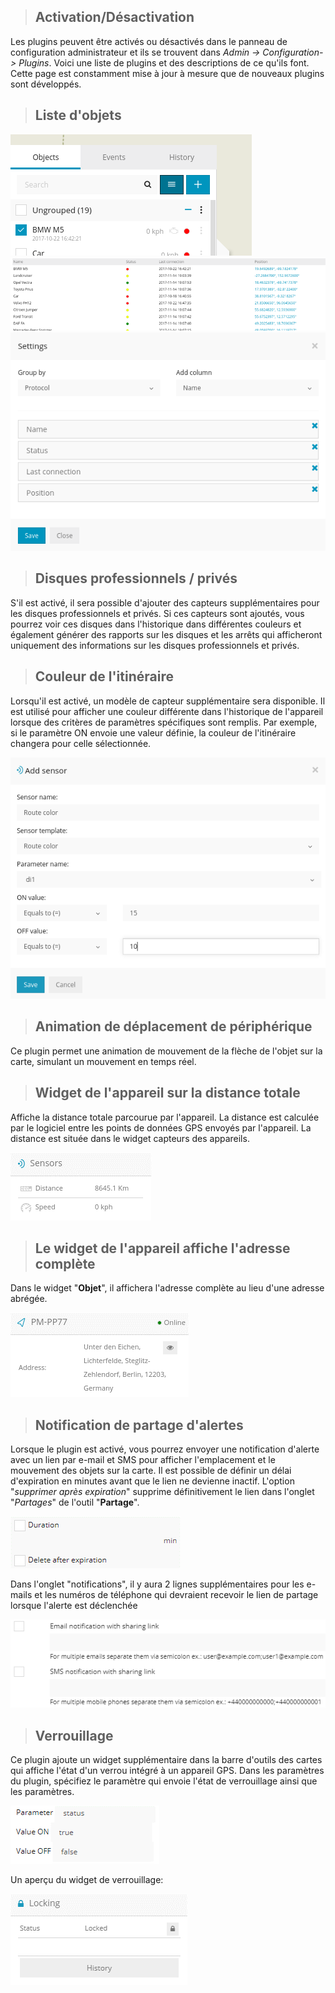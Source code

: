 >## Activation/Désactivation

Les plugins peuvent être activés ou désactivés dans le panneau de configuration administrateur et ils se trouvent dans *Admin -> Configuration-> Plugins*. Voici une liste de plugins et des descriptions de ce qu'ils font. Cette page est constamment mise à jour à mesure que de nouveaux plugins sont développés.

>## Liste d'objets

<img src="_image/listeobjet.png" alt="listeobjet" width="auto">

<img src="_image/listeobjet2.png" alt="listeobjet2" width="auto">

<img src="_image/listeobjet3.png" alt="listeobjet3" width="auto">

>## Disques professionnels / privés

S'il est activé, il sera possible d'ajouter des capteurs supplémentaires pour les disques professionnels et privés. Si ces capteurs sont ajoutés, vous pourrez voir ces disques dans l'historique dans différentes couleurs et également générer des rapports sur les disques et les arrêts qui afficheront uniquement des informations sur les disques professionnels et privés.

>## Couleur de l'itinéraire

Lorsqu'il est activé, un modèle de capteur supplémentaire sera disponible. Il est utilisé pour afficher une couleur différente dans l'historique de l'appareil lorsque des critères de paramètres spécifiques sont remplis.
Par exemple, si le paramètre ON envoie une valeur définie, la couleur de l'itinéraire changera pour celle sélectionnée.

<img src="_image/itineraireplgin.png" alt="itineraireplgin" width="auto">

>## Animation de déplacement de périphérique

Ce plugin permet une animation de mouvement de la flèche de l'objet sur la carte, simulant un mouvement en temps réel.

>## Widget de l'appareil sur la distance totale

Affiche la distance totale parcourue par l'appareil. La distance est calculée par le logiciel entre les points de données GPS envoyés par l'appareil. La distance est située dans le widget capteurs des appareils.

<img src="_image/distancetotale.png" alt="distancetotale" width="auto">

>## Le widget de l'appareil affiche l'adresse complète

Dans le widget "**Objet**", il affichera l'adresse complète au lieu d'une adresse abrégée.

<img src="_image/adressecomplete.png" alt="adressecomplete" width="auto">

>## Notification de partage d'alertes

Lorsque le plugin est activé, vous pourrez envoyer une notification d'alerte avec un lien par e-mail et SMS pour afficher l'emplacement et le mouvement des objets sur la carte.
Il est possible de définir un délai d'expiration en minutes avant que le lien ne devienne inactif. L'option "*supprimer après expiration*" supprime définitivement le lien dans l'onglet "*Partages*" de l'outil "**Partage**".

<img src="_image/partagealertes.png" alt="partagealertes" width="auto">

Dans l'onglet "notifications", il y aura 2 lignes supplémentaires pour les e-mails et les numéros de téléphone qui devraient recevoir le lien de partage lorsque l'alerte est déclenchée

<img src="_image/partagealertes2.png" alt="partagealertes2" width="auto">

>## Verrouillage

Ce plugin ajoute un widget supplémentaire dans la barre d'outils des cartes qui affiche l'état d'un verrou intégré à un appareil GPS.
Dans les paramètres du plugin, spécifiez le paramètre qui envoie l'état de verrouillage ainsi que les paramètres.

<img src="_image/Verrouillage.png" alt="Verrouillage" width="auto">

Un aperçu du widget de verrouillage:

<img src="_image/Verrouillage2.png" alt="Verrouillage2" width="auto">